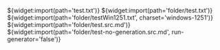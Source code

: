 <!--@nrg.languages=en,ru,fr-->
<!--@globalParameter=This parameter is visible in all imported files-->

${widget:import(path='test.txt')}
${widget:import(path='folder/test.txt')}
${widget:import(path='folder/testWin1251.txt', charset='windows-1251')}
${widget:import(path='folder/test.src.md')}
${widget:import(path='folder/test-no-generation.src.md', run-generator='false')}
